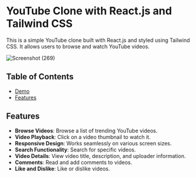 # YouTube Clone with React.js and Tailwind CSS

This is a simple YouTube clone built with React.js and styled using Tailwind CSS. It allows users to browse and watch YouTube videos.

![Screenshot (269)](https://github.com/varun2696/youtube-clone/assets/110106484/3a430bd8-8261-4564-ad78-f9856a3ece06)


## Table of Contents

- [Demo](https://vkr-yt-react-app.netlify.app/)
- [Features](#features)


## Features

- **Browse Videos**: Browse a list of trending YouTube videos.
- **Video Playback**: Click on a video thumbnail to watch it.
- **Responsive Design**: Works seamlessly on various screen sizes.
- **Search Functionality**: Search for specific videos.
- **Video Details**: View video title, description, and uploader information.
- **Comments**: Read and add comments to videos.
- **Like and Dislike**: Like or dislike videos.
